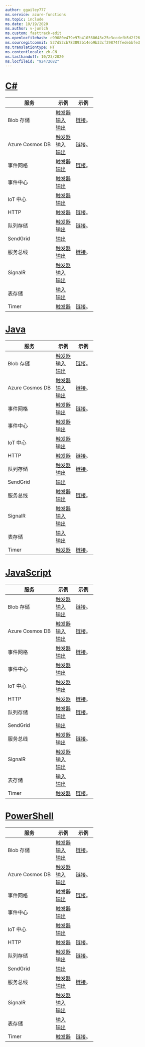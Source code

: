 ```yaml
---
author: ggailey777
ms.service: azure-functions
ms.topic: include
ms.date: 10/19/2020
ms.author: v-junlch
ms.custom: fasttrack-edit
ms.openlocfilehash: c99080e479e97b410560643c25e3ccdefb5d2f26
ms.sourcegitcommit: 537d52cb783892b14eb9b33cf29874ffedebbfe3
ms.translationtype: HT
ms.contentlocale: zh-CN
ms.lasthandoff: 10/23/2020
ms.locfileid: "92472682"
---
```

# <a name="c"></a>[C#](#tab/csharp)

| 服务 | 示例 | 示例 |
| ---- | ----- | ------ | 
| Blob 存储 | [触发器](../articles/azure-functions/functions-bindings-storage-blob-trigger.md?tabs=csharp#example)<br/>[输入](../articles/azure-functions/functions-bindings-storage-blob-input.md?tabs=csharp#example)<br/>[输出](../articles/azure-functions/functions-bindings-storage-blob-output.md?tabs=csharp#example) | [链接](https://www.serverlesslibrary.net/?technology=Blob%20Storage&language=C%23)。 |
| Azure Cosmos DB |[触发器](../articles/azure-functions/functions-bindings-cosmosdb-v2-trigger.md?tabs=csharp#example)<br/>[输入](../articles/azure-functions/functions-bindings-cosmosdb-v2-input.md?tabs=csharp#example)<br/>[输出](../articles/azure-functions/functions-bindings-cosmosdb-v2-output.md?tabs=csharp#example) | [链接](https://www.serverlesslibrary.net/?technology=Cosmos%2CCosmos%20DB&language=C%23)。 |
| 事件网格 |[触发器](../articles/azure-functions/functions-bindings-event-grid-trigger.md?tabs=csharp#example)<br/>[输出](../articles/azure-functions/functions-bindings-event-grid-output.md?tabs=csharp#example) | [链接](https://www.serverlesslibrary.net/?technology=Event%20Grid&language=C%23)。 |
| 事件中心 |[触发器](../articles/azure-functions/functions-bindings-event-hubs-trigger.md?tabs=csharp#example)<br/>[输出](../articles/azure-functions/functions-bindings-event-hubs-output.md?tabs=csharp#example) | |
| IoT 中心 |[触发器](../articles/azure-functions/functions-bindings-event-iot-trigger.md?tabs=csharp#example)<br/>[输出](../articles/azure-functions/functions-bindings-event-iot-output.md?tabs=csharp#example) | |
| HTTP |[触发器](../articles/azure-functions/functions-bindings-http-webhook-trigger.md?tabs=csharp#example) | [链接](https://www.serverlesslibrary.net/?language=C%23&filtertext=http)。 |
| 队列存储 | [触发器](../articles/azure-functions/functions-bindings-storage-queue-trigger.md?tabs=csharp#example)<br/>[输出](../articles/azure-functions/functions-bindings-storage-queue-output.md?tabs=csharp#example) | [链接](https://www.serverlesslibrary.net/?technology=Storage%20Queue&language=C%23)。 |
| SendGrid | [输出](../articles/azure-functions/functions-bindings-sendgrid.md?tabs=csharp#example) | |
| 服务总线 |[触发器](../articles/azure-functions/functions-bindings-service-bus-trigger.md?tabs=csharp#example)<br/>[输出](../articles/azure-functions/functions-bindings-service-bus-output.md?tabs=csharp#example) | [链接](https://www.serverlesslibrary.net/?technology=Service%20Bus%20Queue&language=C%23)。 |
| SignalR| [触发器](../articles/azure-functions/functions-bindings-signalr-service-trigger.md?tabs=csharp#example)<br/>[输入](../articles/azure-functions/functions-bindings-signalr-service-input.md?tabs=csharp#example)<br/>[输出](../articles/azure-functions/functions-bindings-signalr-service-output.md?tabs=csharp) | |
| 表存储| [输入](../articles/azure-functions/functions-bindings-storage-table-input.md?tabs=csharp)<br/>[输出](../articles/azure-functions/functions-bindings-storage-table-output.md?tabs=csharp) | |
| Timer | [触发器](../articles/azure-functions/functions-bindings-timer.md?tabs=csharp#example) | [链接](https://www.serverlesslibrary.net/?language=C%23&filtertext=timer)。 |


# <a name="java"></a>[Java](#tab/java)

| 服务 | 示例 | 示例 |
| ---- | ----- | ------ | 
| Blob 存储 | [触发器](../articles/azure-functions/functions-bindings-storage-blob-trigger.md?tabs=java#example)<br/>[输入](../articles/azure-functions/functions-bindings-storage-blob-input.md?tabs=java#example)<br/>[输出](../articles/azure-functions/functions-bindings-storage-blob-output.md?tabs=java#example) | [链接](https://www.serverlesslibrary.net/?technology=Blob%20Storage&language=Java)。 |
| Azure Cosmos DB |[触发器](../articles/azure-functions/functions-bindings-cosmosdb-v2-trigger.md?tabs=java#example)<br/>[输入](../articles/azure-functions/functions-bindings-cosmosdb-v2-input.md?tabs=java#example)<br/>[输出](../articles/azure-functions/functions-bindings-cosmosdb-v2-output.md?tabs=java#example) | [链接](https://www.serverlesslibrary.net/?technology=Cosmos%2CCosmos%20DB&language=Java)。 |
| 事件网格 |[触发器](../articles/azure-functions/functions-bindings-event-grid-trigger.md?tabs=java#example)<br/>[输出](../articles/azure-functions/functions-bindings-event-grid-output.md?tabs=java#example) | [链接](https://www.serverlesslibrary.net/?technology=Event%20Grid&language=Java)。 |
| 事件中心 |[触发器](../articles/azure-functions/functions-bindings-event-hubs-trigger.md?tabs=java#example)<br/>[输出](../articles/azure-functions/functions-bindings-event-hubs-output.md?tabs=java#example) | |
| IoT 中心 |[触发器](../articles/azure-functions/functions-bindings-event-iot-trigger.md?tabs=java#example)<br/>[输出](../articles/azure-functions/functions-bindings-event-iot-output.md?tabs=java#example) | |
| HTTP |[触发器](../articles/azure-functions/functions-bindings-http-webhook-trigger.md?tabs=java#example) | [链接](https://www.serverlesslibrary.net/?language=Java&filtertext=http)。 |
| 队列存储 | [触发器](../articles/azure-functions/functions-bindings-storage-queue-trigger.md?tabs=java#example)<br/>[输出](../articles/azure-functions/functions-bindings-storage-queue-output.md?tabs=java#example) | [链接](https://www.serverlesslibrary.net/?technology=Storage%20Queue&language=Java)。 |
| SendGrid | [输出](../articles/azure-functions/functions-bindings-sendgrid.md?tabs=java#example) | |
| 服务总线 |[触发器](../articles/azure-functions/functions-bindings-service-bus-trigger.md?tabs=java#example)<br/>[输出](../articles/azure-functions/functions-bindings-service-bus-output.md?tabs=java#example) | [链接](https://www.serverlesslibrary.net/?technology=Service%20Bus%20Queue&language=Java)。 |
| SignalR| [触发器](../articles/azure-functions/functions-bindings-signalr-service-trigger.md?tabs=java#example)<br/>[输入](../articles/azure-functions/functions-bindings-signalr-service-input.md?tabs=java#example)<br/>[输出](../articles/azure-functions/functions-bindings-signalr-service-output.md?tabs=java) | |
| 表存储| [输入](../articles/azure-functions/functions-bindings-storage-table-input.md?tabs=java)<br/>[输出](../articles/azure-functions/functions-bindings-storage-table-output.md?tabs=java) | |
| Timer | [触发器](../articles/azure-functions/functions-bindings-timer.md?tabs=java#example) | [链接](https://www.serverlesslibrary.net/?language=Java&filtertext=timer)。 |


# <a name="javascript"></a>[JavaScript](#tab/javascript)

| 服务 | 示例 | 示例 |
| ---- | ----- | ------ | 
| Blob 存储 | [触发器](../articles/azure-functions/functions-bindings-storage-blob-trigger.md?tabs=javascript#example)<br/>[输入](../articles/azure-functions/functions-bindings-storage-blob-input.md?tabs=javascript#example)<br/>[输出](../articles/azure-functions/functions-bindings-storage-blob-output.md?tabs=javascript#example) | [链接](https://www.serverlesslibrary.net/?technology=Blob%20Storage&language=JavaScript)。 |
| Azure Cosmos DB |[触发器](../articles/azure-functions/functions-bindings-cosmosdb-v2-trigger.md?tabs=javascript#example)<br/>[输入](../articles/azure-functions/functions-bindings-cosmosdb-v2-input.md?tabs=javascript#example)<br/>[输出](../articles/azure-functions/functions-bindings-cosmosdb-v2-output.md?tabs=javascript#example) | [链接](https://www.serverlesslibrary.net/?technology=Cosmos%2CCosmos%20DB&language=JavaScript)。 |
| 事件网格 |[触发器](../articles/azure-functions/functions-bindings-event-grid-trigger.md?tabs=javascript#example)<br/>[输出](../articles/azure-functions/functions-bindings-event-grid-output.md?tabs=javascript#example) | [链接](https://www.serverlesslibrary.net/?technology=Event%20Grid&language=JavaScript)。 |
| 事件中心 |[触发器](../articles/azure-functions/functions-bindings-event-hubs-trigger.md?tabs=javascript#example)<br/>[输出](../articles/azure-functions/functions-bindings-event-hubs-output.md?tabs=javascript#example) | |
| IoT 中心 |[触发器](../articles/azure-functions/functions-bindings-event-iot-trigger.md?tabs=javascript#example)<br/>[输出](../articles/azure-functions/functions-bindings-event-iot-output.md?tabs=javascript#example) | |
| HTTP |[触发器](../articles/azure-functions/functions-bindings-http-webhook-trigger.md?tabs=javascript#example) | [链接](https://www.serverlesslibrary.net/?language=JavaScript&filtertext=http)。 |
| 队列存储 | [触发器](../articles/azure-functions/functions-bindings-storage-queue-trigger.md?tabs=javascript#example)<br/>[输出](../articles/azure-functions/functions-bindings-storage-queue-output.md?tabs=javascript#example) | [链接](https://www.serverlesslibrary.net/?technology=Storage%20Queue&language=JavaScript)。 |
| SendGrid | [输出](../articles/azure-functions/functions-bindings-sendgrid.md?tabs=javascript#example) | |
| 服务总线 |[触发器](../articles/azure-functions/functions-bindings-service-bus-trigger.md?tabs=javascript#example)<br/>[输出](../articles/azure-functions/functions-bindings-service-bus-output.md?tabs=javascript#example) | [链接](https://www.serverlesslibrary.net/?technology=Service%20Bus%20Queue&language=JavaScript)。 |
| SignalR| [触发器](../articles/azure-functions/functions-bindings-signalr-service-trigger.md?tabs=javascript#example)<br/>[输入](../articles/azure-functions/functions-bindings-signalr-service-input.md?tabs=javascript#example)<br/>[输出](../articles/azure-functions/functions-bindings-signalr-service-output.md?tabs=javascript) | |
| 表存储| [输入](../articles/azure-functions/functions-bindings-storage-table-input.md?tabs=javascript)<br/>[输出](../articles/azure-functions/functions-bindings-storage-table-output.md?tabs=javascript) | |
| Timer | [触发器](../articles/azure-functions/functions-bindings-timer.md?tabs=javascript#example) | [链接](https://www.serverlesslibrary.net/?language=JavaScript&filtertext=timer)。 |


# <a name="powershell"></a>[PowerShell](#tab/powershell)

| 服务 | 示例 | 示例 |
| ---- | ----- | ------ | 
| Blob 存储 | [触发器](../articles/azure-functions/functions-bindings-storage-blob-trigger.md?tabs=powershell#example)<br/>[输入](../articles/azure-functions/functions-bindings-storage-blob-input.md?tabs=powershell#example)<br/>[输出](../articles/azure-functions/functions-bindings-storage-blob-output.md?tabs=powershell#example) | [链接](https://www.serverlesslibrary.net/?technology=Blob%20Storage&language=PowerShell)。 |
| Azure Cosmos DB |[触发器](../articles/azure-functions/functions-bindings-cosmosdb-v2-trigger.md?tabs=powershell#example)<br/>[输入](../articles/azure-functions/functions-bindings-cosmosdb-v2-input.md?tabs=powershell#example)<br/>[输出](../articles/azure-functions/functions-bindings-cosmosdb-v2-output.md?tabs=powershell#example) | [链接](https://www.serverlesslibrary.net/?technology=Cosmos%2CCosmos%20DB&language=PowerShell)。 |
| 事件网格 |[触发器](../articles/azure-functions/functions-bindings-event-grid-trigger.md?tabs=powershell#example)<br/>[输出](../articles/azure-functions/functions-bindings-event-grid-output.md?tabs=powershell#example) | [链接](https://www.serverlesslibrary.net/?technology=Event%20Grid&language=PowerShell)。 |
| 事件中心 |[触发器](../articles/azure-functions/functions-bindings-event-hubs-trigger.md?tabs=powershell#example)<br/>[输出](../articles/azure-functions/functions-bindings-event-hubs-output.md?tabs=powershell#example) | |
| IoT 中心 |[触发器](../articles/azure-functions/functions-bindings-event-iot-trigger.md?tabs=powershell#example)<br/>[输出](../articles/azure-functions/functions-bindings-event-iot-output.md?tabs=powershell#example) | |
| HTTP |[触发器](../articles/azure-functions/functions-bindings-http-webhook-trigger.md?tabs=powershell#example) | [链接](https://www.serverlesslibrary.net/?language=PowerShell&filtertext=http)。 |
| 队列存储 | [触发器](../articles/azure-functions/functions-bindings-storage-queue-trigger.md?tabs=powershell#example)<br/>[输出](../articles/azure-functions/functions-bindings-storage-queue-output.md?tabs=powershell#example) | [链接](https://www.serverlesslibrary.net/?technology=Storage%20Queue&language=PowerShell)。 |
| SendGrid | [输出](../articles/azure-functions/functions-bindings-sendgrid.md?tabs=powershell#example) | |
| 服务总线 |[触发器](../articles/azure-functions/functions-bindings-service-bus-trigger.md?tabs=powershell#example)<br/>[输出](../articles/azure-functions/functions-bindings-service-bus-output.md?tabs=powershell#example) | [链接](https://www.serverlesslibrary.net/?technology=Service%20Bus%20Queue&language=PowerShell)。 |
| SignalR| [触发器](../articles/azure-functions/functions-bindings-signalr-service-trigger.md?tabs=powershell#example)<br/>[输入](../articles/azure-functions/functions-bindings-signalr-service-input.md?tabs=powershell#example)<br/>[输出](../articles/azure-functions/functions-bindings-signalr-service-output.md?tabs=powershell) | |
| 表存储| [输入](../articles/azure-functions/functions-bindings-storage-table-input.md?tabs=powershell)<br/>[输出](../articles/azure-functions/functions-bindings-storage-table-output.md?tabs=powershell) | |
| Timer | [触发器](../articles/azure-functions/functions-bindings-timer.md?tabs=powershell#example) | [链接](https://www.serverlesslibrary.net/?language=PowerShell&filtertext=timer)。 |




